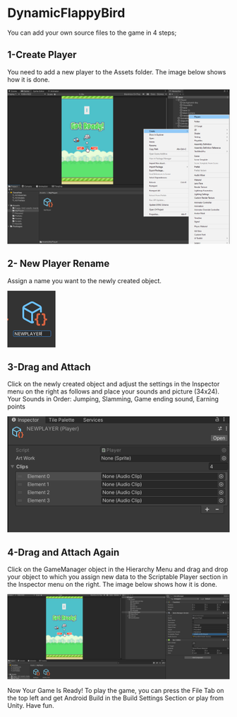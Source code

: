 # DynamicFlappyBird

You can add your own source files to the game in 4 steps;

## 1-Create Player
You need to add a new player to the Assets folder. The image below shows how it is done.

![alt text](https://github.com/smhucr/DynamicFlappyBird/blob/main/FlappySteps/1CreatePlayer.png)

## 2- New Player Rename
Assign a name you want to the newly created object.

![alt text](https://github.com/smhucr/DynamicFlappyBird/blob/main/FlappySteps/2NEWPLAYER.png)

## 3-Drag and Attach
Click on the newly created object and adjust the settings in the Inspector menu on the right as follows and place your sounds and picture (34x24).
Your Sounds in Order: Jumping, Slamming, Game ending sound, Earning points

![alt text](https://github.com/smhucr/DynamicFlappyBird/blob/main/FlappySteps/3InspectorSetting.png)

## 4-Drag and Attach Again
Click on the GameManager object in the Hierarchy Menu and drag and drop your object to which you assign new data to the Scriptable Player section in the Inspector menu on the right. The image below shows how it is done.

![alt text](https://github.com/smhucr/DynamicFlappyBird/blob/main/FlappySteps/4GameManagerToNewPlayer.png)

Now Your Game Is Ready!
To play the game, you can press the File Tab on the top left and get Android Build in the Build Settings Section or play from Unity.
Have fun.
